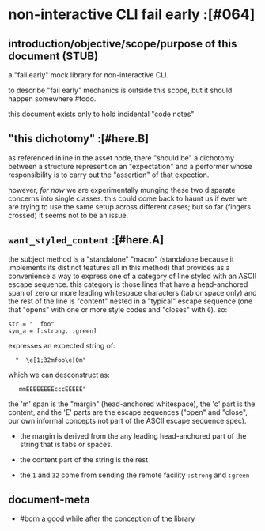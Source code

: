 # non-interactive CLI fail early :[#064]

## introduction/objective/scope/purpose of this document (STUB)

a "fail early" mock library for non-interactive CLI.

to describe "fail early" mechanics is outside this scope, but
it should happen somewhere #todo.

this document exists only to hold incidental "code notes"




## "this dichotomy" :[#here.B]

as referenced inline in the asset node, there "should be" a dichotomy
between a structure represention an "expectation" and a performer whose
responsibility is to carry out the "assertion" of that expection.

however, *for now* we are experimentally munging these two disparate
concerns into single classes. this could come back to haunt us if ever
we are trying to use the same setup across different cases; but so far
(fingers crossed) it seems not to be an issue.




## `want_styled_content` :[#here.A]

the subject method is a "standalone" "macro" (standalone because
it implements its distinct features all in this method) that
provides as a convenience a way to express one of a category of line
styled with an ASCII escape sequence. this category is those lines
that have a head-anchored span of zero or more leading whitespace
characters (tab or space only) and the rest of the line is "content"
nested in a "typical" escape sequence (one that "opens" with one or
more style codes and "closes" with `0`). so:

    str = "  foo"
    sym_a = [:strong, :green]

expresses an expected string of:

      "  \e[1;32mfoo\e[0m"

which we can desconstruct as:

       mmEEEEEEEEcccEEEEE"

the 'm' span is the "margin" (head-anchored whitespace), the 'c'
part is the content, and the 'E' parts are the escape sequences
("open" and "close", our own informal concepts not part of the
ASCII escape sequence spec).

  - the margin is derived from the any leading head-anchored
    part of the string that is tabs or spaces.

  - the content part of the string is the rest

  - the `1` and `32` come from sending the remote facility
    `:strong` and `:green`




## document-meta

  - #born a good while after the conception of the library
